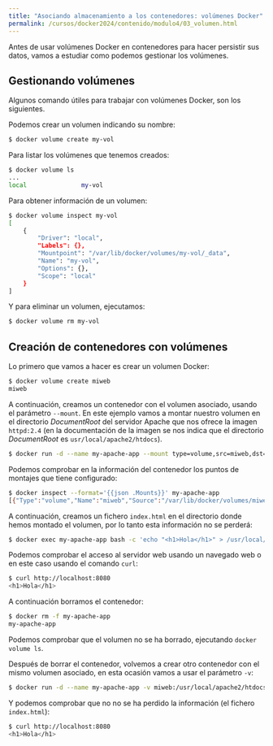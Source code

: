 ```yaml
---
title: "Asociando almacenamiento a los contenedores: volúmenes Docker"
permalink: /cursos/docker2024/contenido/modulo4/03_volumen.html
---
```


Antes de usar volúmenes Docker en contenedores para hacer persistir sus datos, vamos a estudiar como podemos gestionar los volúmenes.

## Gestionando volúmenes

Algunos comando útiles para trabajar con volúmenes Docker, son los siguientes.

Podemos crear un volumen indicando su nombre:

```bash
$ docker volume create my-vol
```

Para listar los volúmenes que tenemos creados:

```bash
$ docker volume ls
...
local               my-vol
```

Para obtener información de un volumen:

```bash
$ docker volume inspect my-vol
[
    {
        "Driver": "local",
        "Labels": {},
        "Mountpoint": "/var/lib/docker/volumes/my-vol/_data",
        "Name": "my-vol",
        "Options": {},
        "Scope": "local"
    }
]
```

Y para eliminar un volumen, ejecutamos:

```bash
$ docker volume rm my-vol
```


## Creación de contenedores con volúmenes

Lo primero que vamos a hacer es crear un volumen Docker:

```bash
$ docker volume create miweb
miweb
```

A continuación, creamos un contenedor con el volumen asociado, usando el parámetro `--mount`. En este ejemplo vamos a montar nuestro volumen en el directorio *DocumentRoot* del servidor Apache que nos ofrece la imagen `httpd:2.4` (en la documentación de la imagen se nos indica que el directorio *DocumentRoot* es `usr/local/apache2/htdocs`).

```bash
$ docker run -d --name my-apache-app --mount type=volume,src=miweb,dst=/usr/local/apache2/htdocs -p 8080:80 httpd:2.4
```

Podemos comprobar en la información del contenedor los puntos de montajes que tiene configurado:

```bash
$ docker inspect --format='{{json .Mounts}}' my-apache-app 
[{"Type":"volume","Name":"miweb","Source":"/var/lib/docker/volumes/miweb/_data","Destination":"/usr/local/apache2/htdocs","Driver":"local","Mode":"z","RW":true,"Propagation":""}]
```

A continuación, creamos un fichero `index.html` en el directorio donde hemos montado el volumen, por lo tanto esta información no se perderá:

```bash
$ docker exec my-apache-app bash -c 'echo "<h1>Hola</h1>" > /usr/local/apache2/htdocs/index.html'
```

Podemos comprobar el acceso al servidor web usando un navegado web o en este caso usando el comando `curl`:

```bash
$ curl http://localhost:8080
<h1>Hola</h1>
```

A continuación borramos el contenedor:

```bash
$ docker rm -f my-apache-app 
my-apache-app
```

Podemos comprobar que el volumen no se ha borrado, ejecutando `docker volume ls`.

Después de borrar el contenedor, volvemos a crear otro contenedor con el mismo volumen asociado, en esta ocasión vamos a usar el parámetro `-v`:

```bash
$ docker run -d --name my-apache-app -v miweb:/usr/local/apache2/htdocs -p 8080:80 httpd:2.4
```

Y podemos comprobar que no no se ha perdido la información (el fichero `index.html`):

```bash
$ curl http://localhost:8080
<h1>Hola</h1>
```

